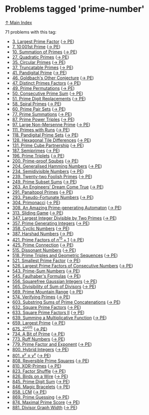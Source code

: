 # Problems tagged 'prime-number'

[↑ Main Index](../README.md)

71 problems with this tag:

- [3. Largest Prime Factor](../problems/3.md) ([→ PE](https://projecteuler.net/problem=3))
- [7. $10\,001$st Prime](../problems/7.md) ([→ PE](https://projecteuler.net/problem=7))
- [10. Summation of Primes](../problems/10.md) ([→ PE](https://projecteuler.net/problem=10))
- [27. Quadratic Primes](../problems/27.md) ([→ PE](https://projecteuler.net/problem=27))
- [35. Circular Primes](../problems/35.md) ([→ PE](https://projecteuler.net/problem=35))
- [37. Truncatable Primes](../problems/37.md) ([→ PE](https://projecteuler.net/problem=37))
- [41. Pandigital Prime](../problems/41.md) ([→ PE](https://projecteuler.net/problem=41))
- [46. Goldbach's Other Conjecture](../problems/46.md) ([→ PE](https://projecteuler.net/problem=46))
- [47. Distinct Primes Factors](../problems/47.md) ([→ PE](https://projecteuler.net/problem=47))
- [49. Prime Permutations](../problems/49.md) ([→ PE](https://projecteuler.net/problem=49))
- [50. Consecutive Prime Sum](../problems/50.md) ([→ PE](https://projecteuler.net/problem=50))
- [51. Prime Digit Replacements](../problems/51.md) ([→ PE](https://projecteuler.net/problem=51))
- [58. Spiral Primes](../problems/58.md) ([→ PE](https://projecteuler.net/problem=58))
- [60. Prime Pair Sets](../problems/60.md) ([→ PE](https://projecteuler.net/problem=60))
- [77. Prime Summations](../problems/77.md) ([→ PE](https://projecteuler.net/problem=77))
- [87. Prime Power Triples](../problems/87.md) ([→ PE](https://projecteuler.net/problem=87))
- [97. Large Non-Mersenne Prime](../problems/97.md) ([→ PE](https://projecteuler.net/problem=97))
- [111. Primes with Runs](../problems/111.md) ([→ PE](https://projecteuler.net/problem=111))
- [118. Pandigital Prime Sets](../problems/118.md) ([→ PE](https://projecteuler.net/problem=118))
- [128. Hexagonal Tile Differences](../problems/128.md) ([→ PE](https://projecteuler.net/problem=128))
- [131. Prime Cube Partnership](../problems/131.md) ([→ PE](https://projecteuler.net/problem=131))
- [187. Semiprimes](../problems/187.md) ([→ PE](https://projecteuler.net/problem=187))
- [196. Prime Triplets](../problems/196.md) ([→ PE](https://projecteuler.net/problem=196))
- [200. Prime-proof Squbes](../problems/200.md) ([→ PE](https://projecteuler.net/problem=200))
- [204. Generalised Hamming Numbers](../problems/204.md) ([→ PE](https://projecteuler.net/problem=204))
- [234. Semidivisible Numbers](../problems/234.md) ([→ PE](https://projecteuler.net/problem=234))
- [239. Twenty-two Foolish Primes](../problems/239.md) ([→ PE](https://projecteuler.net/problem=239))
- [249. Prime Subset Sums](../problems/249.md) ([→ PE](https://projecteuler.net/problem=249))
- [263. An Engineers' Dream Come True](../problems/263.md) ([→ PE](https://projecteuler.net/problem=263))
- [291. Panaitopol Primes](../problems/291.md) ([→ PE](https://projecteuler.net/problem=291))
- [293. Pseudo-Fortunate Numbers](../problems/293.md) ([→ PE](https://projecteuler.net/problem=293))
- [304. Primonacci](../problems/304.md) ([→ PE](https://projecteuler.net/problem=304))
- [308. An Amazing Prime-generating Automaton](../problems/308.md) ([→ PE](https://projecteuler.net/problem=308))
- [313. Sliding Game](../problems/313.md) ([→ PE](https://projecteuler.net/problem=313))
- [347. Largest Integer Divisible by Two Primes](../problems/347.md) ([→ PE](https://projecteuler.net/problem=347))
- [357. Prime Generating Integers](../problems/357.md) ([→ PE](https://projecteuler.net/problem=357))
- [358. Cyclic Numbers](../problems/358.md) ([→ PE](https://projecteuler.net/problem=358))
- [387. Harshad Numbers](../problems/387.md) ([→ PE](https://projecteuler.net/problem=387))
- [421. Prime Factors of $n^{15}+1$](../problems/421.md) ([→ PE](https://projecteuler.net/problem=421))
- [425. Prime Connection](../problems/425.md) ([→ PE](https://projecteuler.net/problem=425))
- [515. Dissonant Numbers](../problems/515.md) ([→ PE](https://projecteuler.net/problem=515))
- [518. Prime Triples and Geometric Sequences](../problems/518.md) ([→ PE](https://projecteuler.net/problem=518))
- [521. Smallest Prime Factor](../problems/521.md) ([→ PE](https://projecteuler.net/problem=521))
- [526. Largest Prime Factors of Consecutive Numbers](../problems/526.md) ([→ PE](https://projecteuler.net/problem=526))
- [543. Prime-Sum Numbers](../problems/543.md) ([→ PE](https://projecteuler.net/problem=543))
- [545. Faulhaber's Formulas](../problems/545.md) ([→ PE](https://projecteuler.net/problem=545))
- [556. Squarefree Gaussian Integers](../problems/556.md) ([→ PE](https://projecteuler.net/problem=556))
- [565. Divisibility of Sum of Divisors](../problems/565.md) ([→ PE](https://projecteuler.net/problem=565))
- [569. Prime Mountain Range](../problems/569.md) ([→ PE](https://projecteuler.net/problem=569))
- [574. Verifying Primes](../problems/574.md) ([→ PE](https://projecteuler.net/problem=574))
- [603. Substring Sums of Prime Concatenations](../problems/603.md) ([→ PE](https://projecteuler.net/problem=603))
- [632. Square Prime Factors](../problems/632.md) ([→ PE](https://projecteuler.net/problem=632))
- [633. Square Prime Factors II](../problems/633.md) ([→ PE](https://projecteuler.net/problem=633))
- [639. Summing a Multiplicative Function](../problems/639.md) ([→ PE](https://projecteuler.net/problem=639))
- [659. Largest Prime](../problems/659.md) ([→ PE](https://projecteuler.net/problem=659))
- [675. $2^{\omega(n)}$](../problems/675.md) ([→ PE](https://projecteuler.net/problem=675))
- [734. A Bit of Prime](../problems/734.md) ([→ PE](https://projecteuler.net/problem=734))
- [773. Ruff Numbers](../problems/773.md) ([→ PE](https://projecteuler.net/problem=773))
- [779. Prime Factor and Exponent](../problems/779.md) ([→ PE](https://projecteuler.net/problem=779))
- [800. Hybrid Integers](../problems/800.md) ([→ PE](https://projecteuler.net/problem=800))
- [801. $x^y \equiv y^x$](../problems/801.md) ([→ PE](https://projecteuler.net/problem=801))
- [808. Reversible Prime Squares](../problems/808.md) ([→ PE](https://projecteuler.net/problem=808))
- [810. XOR-Primes](../problems/810.md) ([→ PE](https://projecteuler.net/problem=810))
- [823. Factor Shuffle](../problems/823.md) ([→ PE](https://projecteuler.net/problem=823))
- [826. Birds on a Wire](../problems/826.md) ([→ PE](https://projecteuler.net/problem=826))
- [845. Prime Digit Sum](../problems/845.md) ([→ PE](https://projecteuler.net/problem=845))
- [846. Magic Bracelets](../problems/846.md) ([→ PE](https://projecteuler.net/problem=846))
- [858. LCM](../problems/858.md) ([→ PE](https://projecteuler.net/problem=858))
- [869. Prime Guessing](../problems/869.md) ([→ PE](https://projecteuler.net/problem=869))
- [874. Maximal Prime Score](../problems/874.md) ([→ PE](https://projecteuler.net/problem=874))
- [881. Divisor Graph Width](../problems/881.md) ([→ PE](https://projecteuler.net/problem=881))
